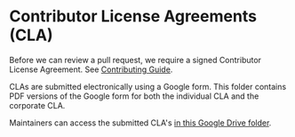 # Contributor License Agreements (CLA)

Before we can review a pull request, we require a signed Contributor License Agreement. See [Contributing Guide](https://github.com/CesiumGS/cesium/blob/main/CONTRIBUTING.md#contributor-license-agreement-cla).

CLAs are submitted electronically using a Google form. This folder contains PDF versions of the Google form for both the individual CLA and the corporate CLA.

Maintainers can access the submitted CLA's [in this Google Drive folder](https://drive.google.com/drive/u/0/folders/1bLc_vxV5KvXVhO1E4Aqyi4dLjrL1jZPp).
